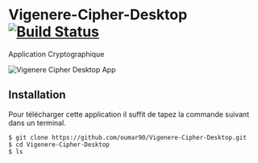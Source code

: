 # Vigenere-Cipher-Desktop [![Build Status](https://travis-ci.org/angular/angular.js.svg?branch=master)](https://github.com/oumar90/Vigenere-Cipher-Desktop.git)
Application Cryptographique 

![Vigenere Cipher Desktop App](../src/images/viginere.jpg)

## Installation

Pour télécharger cette application il suffit de tapez la commande suivant dans un terminal.

``` 
$ git clone https://github.com/oumar90/Vigenere-Cipher-Desktop.git
$ cd Vigenere-Cipher-Desktop 
$ ls
```
